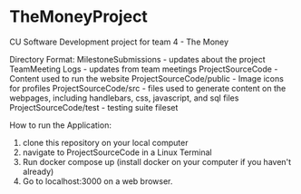 # TheMoneyProject
CU Software Development project for team 4 - The Money

Directory Format:
MilestoneSubmissions - updates about the project
TeamMeeting Logs - updates from team meetings
ProjectSourceCode - Content used to run the website
ProjectSourceCode/public - Image icons for profiles
ProjectSourceCode/src - files used to generate content on the webpages, including handlebars, css, javascript, and sql files
ProjectSourceCode/test - testing suite fileset

How to run the Application:
1. clone this repository on your local computer
2. navigate to ProjectSourceCode in a Linux Terminal
3. Run docker compose up (install docker on your computer if you haven't already)
4. Go to localhost:3000 on a web browser.
